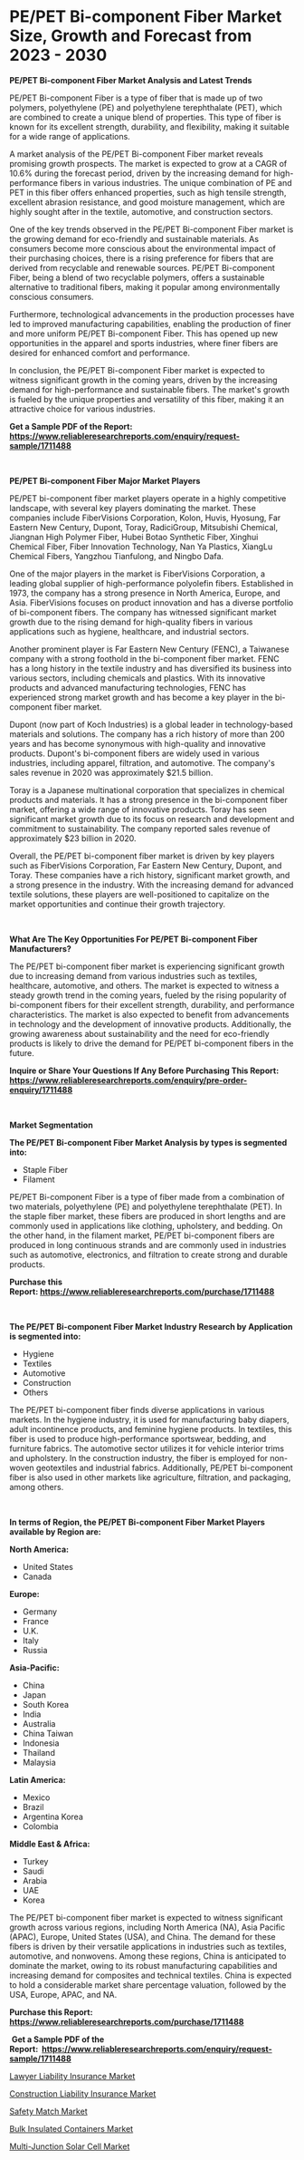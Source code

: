 <p><h1>PE/PET Bi-component Fiber Market Size, Growth and Forecast from 2023 - 2030</h1></p><p><strong>PE/PET Bi-component Fiber Market Analysis and Latest Trends</strong></p>
<p><p>PE/PET Bi-component Fiber is a type of fiber that is made up of two polymers, polyethylene (PE) and polyethylene terephthalate (PET), which are combined to create a unique blend of properties. This type of fiber is known for its excellent strength, durability, and flexibility, making it suitable for a wide range of applications.</p><p>A market analysis of the PE/PET Bi-component Fiber market reveals promising growth prospects. The market is expected to grow at a CAGR of 10.6% during the forecast period, driven by the increasing demand for high-performance fibers in various industries. The unique combination of PE and PET in this fiber offers enhanced properties, such as high tensile strength, excellent abrasion resistance, and good moisture management, which are highly sought after in the textile, automotive, and construction sectors.</p><p>One of the key trends observed in the PE/PET Bi-component Fiber market is the growing demand for eco-friendly and sustainable materials. As consumers become more conscious about the environmental impact of their purchasing choices, there is a rising preference for fibers that are derived from recyclable and renewable sources. PE/PET Bi-component Fiber, being a blend of two recyclable polymers, offers a sustainable alternative to traditional fibers, making it popular among environmentally conscious consumers.</p><p>Furthermore, technological advancements in the production processes have led to improved manufacturing capabilities, enabling the production of finer and more uniform PE/PET Bi-component Fiber. This has opened up new opportunities in the apparel and sports industries, where finer fibers are desired for enhanced comfort and performance.</p><p>In conclusion, the PE/PET Bi-component Fiber market is expected to witness significant growth in the coming years, driven by the increasing demand for high-performance and sustainable fibers. The market's growth is fueled by the unique properties and versatility of this fiber, making it an attractive choice for various industries.</p></p>
<p><strong>Get a Sample PDF of the Report:&nbsp; <a href="https://www.reliableresearchreports.com/enquiry/request-sample/1711488">https://www.reliableresearchreports.com/enquiry/request-sample/1711488</a></strong></p>
<p>&nbsp;</p>
<p><strong>PE/PET Bi-component Fiber Major Market Players</strong></p>
<p><p>PE/PET bi-component fiber market players operate in a highly competitive landscape, with several key players dominating the market. These companies include FiberVisions Corporation, Kolon, Huvis, Hyosung, Far Eastern New Century, Dupont, Toray, RadiciGroup, Mitsubishi Chemical, Jiangnan High Polymer Fiber, Hubei Botao Synthetic Fiber, Xinghui Chemical Fiber, Fiber Innovation Technology, Nan Ya Plastics, XiangLu Chemical Fibers, Yangzhou Tianfulong, and Ningbo Dafa.</p><p>One of the major players in the market is FiberVisions Corporation, a leading global supplier of high-performance polyolefin fibers. Established in 1973, the company has a strong presence in North America, Europe, and Asia. FiberVisions focuses on product innovation and has a diverse portfolio of bi-component fibers. The company has witnessed significant market growth due to the rising demand for high-quality fibers in various applications such as hygiene, healthcare, and industrial sectors.</p><p>Another prominent player is Far Eastern New Century (FENC), a Taiwanese company with a strong foothold in the bi-component fiber market. FENC has a long history in the textile industry and has diversified its business into various sectors, including chemicals and plastics. With its innovative products and advanced manufacturing technologies, FENC has experienced strong market growth and has become a key player in the bi-component fiber market.</p><p>Dupont (now part of Koch Industries) is a global leader in technology-based materials and solutions. The company has a rich history of more than 200 years and has become synonymous with high-quality and innovative products. Dupont's bi-component fibers are widely used in various industries, including apparel, filtration, and automotive. The company's sales revenue in 2020 was approximately $21.5 billion.</p><p>Toray is a Japanese multinational corporation that specializes in chemical products and materials. It has a strong presence in the bi-component fiber market, offering a wide range of innovative products. Toray has seen significant market growth due to its focus on research and development and commitment to sustainability. The company reported sales revenue of approximately $23 billion in 2020.</p><p>Overall, the PE/PET bi-component fiber market is driven by key players such as FiberVisions Corporation, Far Eastern New Century, Dupont, and Toray. These companies have a rich history, significant market growth, and a strong presence in the industry. With the increasing demand for advanced textile solutions, these players are well-positioned to capitalize on the market opportunities and continue their growth trajectory.</p></p>
<p>&nbsp;</p>
<p><strong>What Are The Key Opportunities For PE/PET Bi-component Fiber Manufacturers?</strong></p>
<p><p>The PE/PET bi-component fiber market is experiencing significant growth due to increasing demand from various industries such as textiles, healthcare, automotive, and others. The market is expected to witness a steady growth trend in the coming years, fueled by the rising popularity of bi-component fibers for their excellent strength, durability, and performance characteristics. The market is also expected to benefit from advancements in technology and the development of innovative products. Additionally, the growing awareness about sustainability and the need for eco-friendly products is likely to drive the demand for PE/PET bi-component fibers in the future.</p></p>
<p><strong>Inquire or Share Your Questions If Any Before Purchasing This Report: <a href="https://www.reliableresearchreports.com/enquiry/pre-order-enquiry/1711488">https://www.reliableresearchreports.com/enquiry/pre-order-enquiry/1711488</a></strong></p>
<p>&nbsp;</p>
<p><strong>Market Segmentation</strong></p>
<p><strong>The PE/PET Bi-component Fiber Market Analysis by types is segmented into:</strong></p>
<p><ul><li>Staple Fiber</li><li>Filament</li></ul></p>
<p><p>PE/PET Bi-component Fiber is a type of fiber made from a combination of two materials, polyethylene (PE) and polyethylene terephthalate (PET). In the staple fiber market, these fibers are produced in short lengths and are commonly used in applications like clothing, upholstery, and bedding. On the other hand, in the filament market, PE/PET bi-component fibers are produced in long continuous strands and are commonly used in industries such as automotive, electronics, and filtration to create strong and durable products.</p></p>
<p><strong>Purchase this Report:&nbsp;<a href="https://www.reliableresearchreports.com/purchase/1711488">https://www.reliableresearchreports.com/purchase/1711488</a></strong></p>
<p>&nbsp;</p>
<p><strong>The PE/PET Bi-component Fiber Market Industry Research by Application is segmented into:</strong></p>
<p><ul><li>Hygiene</li><li>Textiles</li><li>Automotive</li><li>Construction</li><li>Others</li></ul></p>
<p><p>The PE/PET bi-component fiber finds diverse applications in various markets. In the hygiene industry, it is used for manufacturing baby diapers, adult incontinence products, and feminine hygiene products. In textiles, this fiber is used to produce high-performance sportswear, bedding, and furniture fabrics. The automotive sector utilizes it for vehicle interior trims and upholstery. In the construction industry, the fiber is employed for non-woven geotextiles and industrial fabrics. Additionally, PE/PET bi-component fiber is also used in other markets like agriculture, filtration, and packaging, among others.</p></p>
<p>&nbsp;</p>
<p><strong>In terms of Region, the PE/PET Bi-component Fiber Market Players available by Region are:</strong></p>
<p>
    <p> <strong> North America: </strong>
        <ul>
            <li>United States</li>
            <li>Canada</li>
        </ul>
        </p> 
    <p> <strong> Europe: </strong>
        <ul>
            <li>Germany</li>
            <li>France</li>
            <li>U.K.</li>
            <li>Italy</li>
            <li>Russia</li>
        </ul>
        </p> 
    <p> <strong> Asia-Pacific: </strong>
        <ul>
            <li>China</li>
            <li>Japan</li>
            <li>South Korea</li>
            <li>India</li>
            <li>Australia</li>
            <li>China Taiwan</li>
            <li>Indonesia</li>
            <li>Thailand</li>
            <li>Malaysia</li>
        </ul>
        </p> 
    <p> <strong> Latin America: </strong>
        <ul>
            <li>Mexico</li>
            <li>Brazil</li>
            <li>Argentina Korea</li>
            <li>Colombia</li>
        </ul>
        </p> 
    <p> <strong> Middle East & Africa: </strong>
        <ul>
            <li>Turkey</li>
            <li>Saudi</li>
            <li>Arabia</li>
            <li>UAE</li>
            <li>Korea</li>
        </ul>
    </p>
    </p>
<p><p>The PE/PET bi-component fiber market is expected to witness significant growth across various regions, including North America (NA), Asia Pacific (APAC), Europe, United States (USA), and China. The demand for these fibers is driven by their versatile applications in industries such as textiles, automotive, and nonwovens. Among these regions, China is anticipated to dominate the market, owing to its robust manufacturing capabilities and increasing demand for composites and technical textiles. China is expected to hold a considerable market share percentage valuation, followed by the USA, Europe, APAC, and NA.</p></p>
<p><strong>Purchase this Report: <a href="https://www.reliableresearchreports.com/purchase/1711488">https://www.reliableresearchreports.com/purchase/1711488</a></strong></p>
<p>&nbsp;<strong>Get a Sample PDF of the Report:&nbsp;&nbsp;<a href="https://www.reliableresearchreports.com/enquiry/request-sample/1711488">https://www.reliableresearchreports.com/enquiry/request-sample/1711488</a></strong></p>
<p><strong></strong></p>
<p><p><a href="https://github.com/Chiragrp26/Market-Research-Report-List-1/blob/main/lawyer-liability-insurance-market.md">Lawyer Liability Insurance Market</a></p><p><a href="https://github.com/AKSHATREPORTPRIME/Market-Research-Report-List-1/blob/main/construction-liability-insurance-market.md">Construction Liability Insurance Market</a></p><p><a href="https://medium.com/@shanelerde/safety-match-market-size-and-market-trends-complete-industry-overview-2023-to-2030-dc30af72e2cb">Safety Match Market</a></p><p><a href="https://issuu.com/reportprime-2/docs/bulk-insulated-containers-market-size-2030.pptx?fr=xKAE9_zU1NQ">Bulk Insulated Containers Market</a></p><p><a href="https://issuu.com/reportprime-2/docs/multi-junction-solar-cell-market-size-2030.pptx?fr=xKAE9_zU1NQ">Multi-Junction Solar Cell Market</a></p></p>